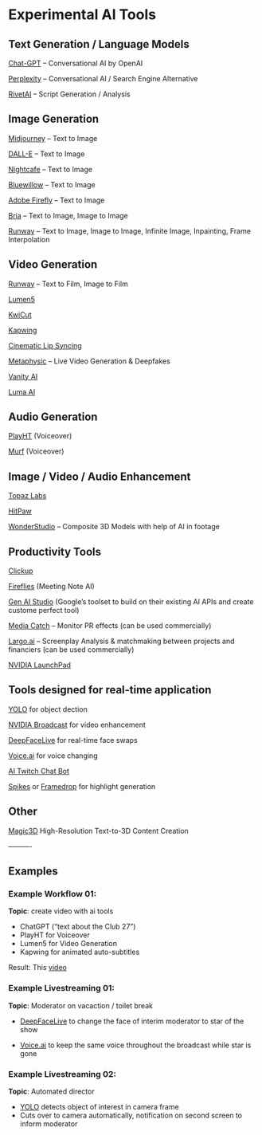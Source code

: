 # Experimental AI Tools

## Text Generation / Language Models
[Chat-GPT](https://openai.com/chatgpt) – Conversational AI by OpenAI

[Perplexity](https://www.perplexity.ai) – Conversational AI / Search Engine Alternative

[RivetAI](https://www.rivetai.com/) – Script Generation  / Analysis
 
## Image Generation
[Midjourney](https://www.midjourney.com/home) – Text to Image

[DALL-E](https://openai.com/dall-e-2) – Text to Image

[Nightcafe](https://creator.nightcafe.studio/) – Text to Image

[Bluewillow](https://www.bluewillow.ai/) – Text to Image

[Adobe Firefly](https://www.adobe.com/de/sensei/generative-ai/firefly.html) – Text to Image

[Bria](https://bria.ai/) – Text to Image, Image to Image

[Runway](https://runwayml.com/) – Text to Image, Image to Image, Infinite Image, Inpainting, Frame Interpolation
 

## Video Generation
[Runway](https://runwayml.com/) – Text to Film, Image to Film

[Lumen5](https://lumen5.com/)

[KwiCut](https://kwicut.media.io/app/)

[Kapwing](https://www.kapwing.com/)

[Cinematic Lip Syncing](https://www.flawlessai.com/) 

[Metaphysic](https://metaphysic.ai/) – Live Video Generation & Deepfakes 

[Vanity AI](https://monstersaliensrobotszombies.com/vanityai?ref=taaft) 

[Luma AI ](https://lumalabs.ai/)
 
## Audio Generation
[PlayHT](https://play.ht) (Voiceover)

[Murf](https://murf.ai/) (Voiceover)
 
## Image / Video / Audio Enhancement
[Topaz Labs](https://www.topazlabs.com/) 

[HitPaw ](https://www.hitpaw.com/)

[WonderStudio](https://wonderdynamics.com/) – Composite 3D Models with help of AI in footage 
 
## Productivity Tools
[Clickup](https://clickup.com/)

[Fireflies](https://fireflies.ai/) (Meeting Note AI)

[Gen AI Studio](https://cloud.google.com/generative-ai-studio) (Google’s toolset to build on their existing AI APIs and create custome perfect tool)

[Media Catch](https://mediacatch.io/) – Monitor PR effects (can be used commercially)

[Largo.ai](https://home.largo.ai/) – Screenplay Analysis & matchmaking between projects and financiers (can be used commercially)

[NVIDIA LaunchPad](https://www.nvidia.com/en-us/launchpad/)

 
## Tools designed for real-time application
[YOLO](https://pjreddie.com/darknet/yolo/) for object dection

[NVIDIA Broadcast](https://www.nvidia.com/en-gb/geforce/broadcasting/broadcast-app/) for video enhancement

[DeepFaceLive](https://github.com/iperov/DeepFaceLive) for real-time face swaps

[Voice.ai](https://voice.ai/?refn=Jason%20Derekis&tracking_id=gX7a1oDVMSv7pgGE0zppks3hly1FiekJ) for voice changing​

[AI Twitch Chat Bot](https://aitwitch.chat/)

[Spikes](https://www.spikes.studio/) or [Framedrop](https://www.framedrop.gg/) for highlight generation
 
## Other
[Magic3D](https://research.nvidia.com/labs/dir/magic3d/) High-Resolution Text-to-3D Content Creation
 
———-
## Examples
 
### Example Workflow 01:
**Topic**: create video with ai tools

- ChatGPT (“text about the Club 27”)
- PlayHT for Voiceover
- Lumen5 for Video Generation
- Kapwing for animated auto-subtitles

Result: This [video](https://drive.google.com/file/d/1wKaH0PtCE5S4ZoRpjBaOKbJMx72eJJJU/view?usp=sharing)
 
### Example Livestreaming 01:
**Topic**: Moderator on vacaction / toilet break

- [DeepFaceLive](https://github.com/iperov/DeepFaceLive) to change the face of interim moderator to star of the show

- [Voice.ai](https://voice.ai/?refn=Jason%20Derekis&tracking_id=gX7a1oDVMSv7pgGE0zppks3hly1FiekJ) to keep the same voice throughout the broadcast while star is gone
 
### Example Livestreaming 02:
**Topic**: Automated director

- [YOLO](https://pjreddie.com/darknet/yolo/) detects object of interest in camera frame
- Cuts over to camera automatically, notification on second screen to inform moderator
 

